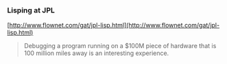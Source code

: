 ### Lisping at JPL

[http://www.flownet.com/gat/jpl-lisp.html](http://www.flownet.com/gat/jpl-lisp.html)

> Debugging a program running on a $100M piece of hardware that is 100 million miles away is an interesting experience.